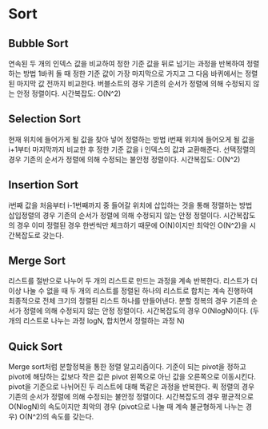 # Sort

## Bubble Sort

연속된 두 개의 인덱스 값을 비교하여 정한 기준 값을 뒤로 넘기는 과정을 반복하여 정렬하는 방법
1바퀴 돌 때 정한 기준 값이 가장 마지막으로 가지고 그 다음 바퀴에서는 정렬된 마지막 값 전까지 비교한다.
버블소트의 경우 기존의 순서가 정렬에 의해 수정되지 않는 안정 정렬이다.
시간복잡도: O(N^2)

## Selection Sort

현재 위치에 들어가게 될 값을 찾아 넣어 정렬하는 방법
i번째 위치에 들어오게 될 값을 i+1부터 마지막까지 비교한 후 정한 기준 값을 i 인덱스의 값과 교환해준다.
선택정렬의 경우 기존의 순서가 정렬에 의해 수정되는 불안정 정렬이다.
시간복잡도: O(N^2)

## Insertion Sort

i번째 값을 처음부터 i-1번째까지 중 들어갈 위치에 삽입하는 것을 통해 정렬하는 방법
삽입정렬의 경우 기존의 순서가 정렬에 의해 수정되지 않는 안정 정렬이다.
시간복잡도의 경우 이미 정렬된 경우 한번씩만 체크하기 때문에 O(N)이지만 최악인 O(N^2)을 시간복잡도로 갖는다.

## Merge Sort

리스트를 절반으로 나누어 두 개의 리스트로 만드는 과정을 계속 반복한다. 리스트가 더 이상 나눌 수 없을 때 두 개의 리스트를 정렬된 하나의 리스트로 합치는 계속 진행하여 최종적으로 전체 크기의 정렬된 리스트 하나를 만들어낸다.
분할 정복의 경우 기존의 순서가 정렬에 의해 수정되지 않는 안정 정렬이다.
시간복잡도의 경우 O(NlogN)이다. (두개의 리스트로 나누는 과정 logN, 합치면서 정렬하는 과정 N)

## Quick Sort

Merge sort처럼 분할정복을 통한 정렬 알고리즘이다. 기준이 되는 pivot을 정하고 pivot에 해당하는 값보다 작은 값은 pivot 왼쪽으로 아닌 값을 오른쪽으로 이동시킨다. pivot을 기준으로 나뉘어진 두 리스트에 대해 똑같은 과정을 반복한다.
퀵 정렬의 경우 기존의 순서가 정렬에 의해 수정되는 불안정 정렬이다.
시간복잡도의 경우 평균적으로 O(NlogN)의 속도이지만 최악의 경우 (pivot으로 나눌 때 계속 불균형하게 나누는 경우) O(N^2)의 속도를 갖는다.